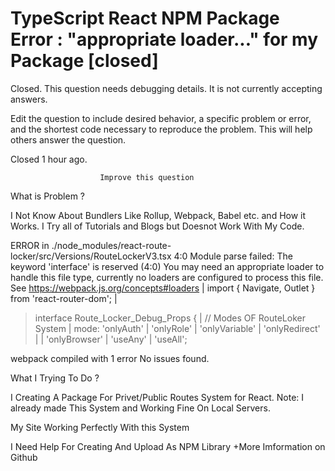 
# TypeScript React NPM Package Error : "appropriate loader..." for my Package [closed]







Closed. This question needs debugging details. It is not currently accepting answers.
                        
                    










 Edit the question to include desired behavior, a specific problem or error, and the shortest code necessary to reproduce the problem. This will help others answer the question.


Closed 1 hour ago.







                        Improve this question
                    



What is Problem ?

I Not Know About Bundlers Like Rollup, Webpack, Babel etc. and How it Works.
I Try all of Tutorials and Blogs but Doesnot Work With My Code.

ERROR in ./node_modules/react-route-locker/src/Versions/RouteLockerV3.tsx 4:0
Module parse failed: The keyword 'interface' is reserved (4:0)
You may need an appropriate loader to handle this file type, currently no loaders are configured to process this file. See https://webpack.js.org/concepts#loaders
| import { Navigate, Outlet } from 'react-router-dom';
| 
> interface Route_Locker_Debug_Props {
|     // Modes OF RouteLoker System
|     mode: 'onlyAuth' | 'onlyRole' | 'onlyVariable' | 'onlyRedirect' | 
 | 'onlyBrowser' | 'useAny' | 'useAll';

webpack compiled with 1 error
No issues found.

What I Trying To Do ?

I Creating A Package For Privet/Public Routes System for React.
Note: I already made This System and Working Fine On Local Servers.

My Site Working Perfectly With this System

I Need Help For Creating And Upload As NPM Library
+More Imformation on Github



        